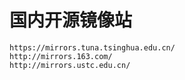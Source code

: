 # 国内开源镜像站
    https://mirrors.tuna.tsinghua.edu.cn/
    http://mirrors.163.com/
    http://mirrors.ustc.edu.cn/